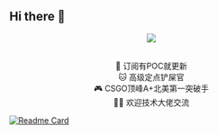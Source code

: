 ## Hi there 👋

<p align="center">
<img src="https://capsule-render.vercel.app/api?type=waving&color=timeGradient&height=300&&section=header&text=intimatep&fontSize=90&fontAlign=50&fontAlignY=30&desc=脚本小子安全屋&descAlign=50&descSize=30&descAlignY=60&animation=twinkling" />
</p>
<center>
</br>🎄 订阅有POC就更新
</br>🐱 高级定点铲屎官
</br>🎮 CSGO顶峰A+北美第一突破手
</br>💁‍♂️ 欢迎技术大佬交流
</center>

[![Readme Card](https://github-readme-stats.vercel.app/api/pin/?username=anuraghazra&repo=github-readme-stats)](https://github.com/anuraghazra/github-readme-stats)
